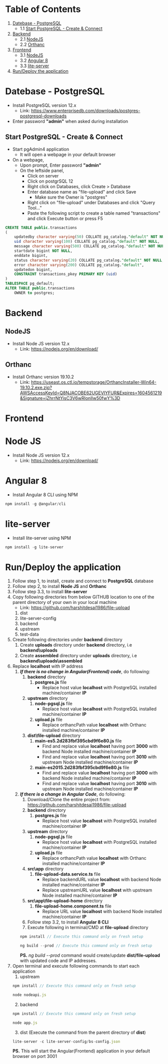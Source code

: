 # Table of Contents
1. [Datebase - PostgreSQL](#section1)
    * 1.1 [Start PostgreSQL - Create & Connect](#section1.1)
2. [Backend](#section2)
    * 2.1 [NodeJS](#section2.1)
    * 2.2 [Orthanc](#section2.2)
3. [Frontend](#section3)
    * 3.1 [NodeJS](#section3.1)
    * 3.2 [Angular 8](#section3.2)
    * 3.3 [lite-server](#section3.3)
4. [Run/Deploy the application](#section4) 

<div id='section1'/>

# Datebase - PostgreSQL

- Install PostgreSQL version 12.x
    - Link: https://www.enterprisedb.com/downloads/postgres-postgresql-downloads
- Enter password **"admin"** when asked during installation

<div id='section1.1'/>

## Start PostgreSQL - Create & Connect

- Start pgAdmin4 application
    - It will open a webpage in your default browser
- On a webpage,
    - Upon prompt, Enter password **"admin"**
    - On the leftside panel,
        - Click on server
        - Click on postgrSQL 12
        - Right click on Databases, click Create > Database
        - Enter database name as "file-upload" and click Save
            - Make sure the Owner is "postgres"
        - Right click on "file-upload" under Databases and click "Query Tool..."
        - Paste the following script to create a table named "transactions" and click Execute button or press F5
```sql
CREATE TABLE public.transactions
(
    updatedby character varying(50) COLLATE pg_catalog."default" NOT NULL,
    uid character varying(100) COLLATE pg_catalog."default" NOT NULL,
    message character varying(500) COLLATE pg_catalog."default" NOT NULL,
    startdate bigint NOT NULL,
    enddate bigint,
    status character varying(20) COLLATE pg_catalog."default" NOT NULL,
    error character varying(200) COLLATE pg_catalog."default",
    updatedon bigint,
    CONSTRAINT transactions_pkey PRIMARY KEY (uid)
)
TABLESPACE pg_default;
ALTER TABLE public.transactions
    OWNER to postgres;
```


<div id='section2'/>

# Backend

<div id='section2.1'/>

## NodeJS

- Install Node JS version 12.x
    - Link: https://nodejs.org/en/download/

<div id='section2.2'/>

## Orthanc

- Install Orthanc version 19.10.2
    - Link: https://useast.os.ctl.io/tempstorage/OrthancInstaller-Win64-19.10.2.exe.zip?AWSAccessKeyId=Q8NJACOBE62UGEVIYFUR&Expires=1604561219&Signature=jZhrrNtYisC3V6wRlonIlw50fwY%3D


<div id='section3'/>

# Frontend

<div id='section3.1'/>

# Node JS

- Install Node JS version 12.x
    - Link: https://nodejs.org/en/download/

<div id='section3.2'/>

# Angular 8

- Install Angular 8 CLI using NPM
```javascript
npm install -g @angular/cli
```

<div id='section3.3'/>

# lite-server

- Install lite-server using NPM
```javascript
npm install -g lite-server
```

<div id='section4'/>

# Run/Deploy the application

1. Follow step 1, to install, create and connect to **PostgreSQL** database
2. Follow step 2, to install **Node JS** and **Orthanc**
3. Follow step 3.3, to install **lite-server**
4. Copy following directories from below GITHUB location to one of the parent directory of your own in your local machine
    - Link: https://github.com/harshitdesai1986/file-upload
    1. dist
    2. lite-server-config
    3. backend
    4. upstream
    5. test-data
5. Create following directories under **backend** directory
    1. Create **uploads** directory under **backend** directory, i.e **backend\uploads**
    2. Create **assembled** directory under **uploads** directory, i.e **backend\uploads\assembled**
6. Replace **localhost** with IP address
    1. ***If there is no change in Angular(Frontend) code***, do following:
        1. **backend** directory
            1. **postgres.js** file
                - Replace host value **localhost** with PostgreSQL installed machine/container **IP**
        2. **upstream** directory
            1. **node-pgsql.js** file
                - Replace host value **localhost** with PostgreSQL installed machine/container **IP**
            2. **upload.js** file
                - Replace orthancPath value **localhost** with Orthanc installed machine/container **IP**
        3. **dist\file-upload** directory
            1. **main-es5.2d283fbf395cbd9f6e80.js** file
                - Find and replace value **localhost** having port **3000** with backend Node installed machine/container **IP**
                - Find and replace value **localhost** having port **3010** with upstream Node installed machine/container **IP**
            2. **main-es2015.2d283fbf395cbd9f6e80.js** file
                - Find and replace value **localhost** having port **3000** with backend Node installed machine/container **IP**
                - Find and replace value **localhost** having port **3010** with upstream Node installed machine/container **IP**
    2. ***If there is a change in Angular Code***, do following:
        1. Download/Clone the entire project from: https://github.com/harshitdesai1986/file-upload
        2. **backend** directory
            1. **postgres.js** file
                - Replace host value **localhost** with PostgreSQL installed machine/container **IP**
        3. **upstream** directory
            1. **node-pgsql.js** file
                - Replace host value **localhost** with PostgreSQL installed machine/container **IP**
            2. **upload.js** file
                - Replace orthancPath value **localhost** with Orthanc installed machine/container **IP**
        4. **src\app** directory
            1. **file-upload-data.service.ts** file
                - Replace backendURL value **localhost** with backend Node installed machine/container **IP**
                - Replace upstreamURL value **localhost** with upstream Node installed machine/container **IP**
        5. **src\app\file-upload-home** directory
            1. **file-upload-home.component.ts** file
                - Replace URL value **localhost** with backend Node installed machine/container **IP**
        6. Follow step 3.2, to install **Angular 8 CLI**
        7. Execute following in terminal/CMD at **file-upload** directory
        ```javascript
        npm install // Execute this command only on fresh setup

        ng build --prod // Execute this command only on fresh setup
        ```
        **PS.** *ng build --prod* command would create/update **dist/file-upload** with updated code and IP addresses.         
7. Open terminal and execute following commands to start each application
    1. upstream
    ```javascript
    npm install // Execute this command only on fresh setup
    
    node nodeapi.js
    ```
    2. backend
    ```javascript
    npm install // Execute this command only on fresh setup

    node app.js
    ```
    3. dist (Execute the command from the parent directory of **dist**)
    ```javascript
    lite-server -c lite-server-config/bs-config.json
    ```
    **PS.** This will start the Angular(Frontend) application in your default browser on port 3001 